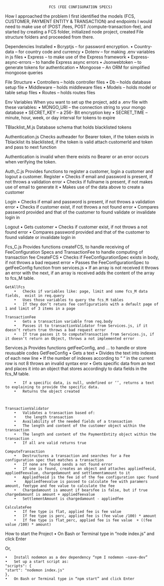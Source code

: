                         FCS (FEE CONFIGURATION SPECS)
How I approached the problem
    I first identified the models (FCS, CUSTOMER, PAYMENT ENTITY & TRANSACTION) and endpoints I would need to make use of (POST /fees, POST /compute-transaction-fee), and started by creating a FCS folder, initialized node project, created File structure folders and proceeded from there.

Dependencies Installed
    •	Bcryptjs – for password encryption.
    •	Country-data – for country code and currency
    •	Dotenv – for making .env variables in js files
    •	Express – to make use of the Express framework
    •	Express-async-errors – to handle Express async errors
    •	Jsonwebtoken – to generate tokens for authentication
    •	Mongoose – An ORM for simplified mongoose queries 

File Structure
    •	Controllers – holds controller files
    •	Db – holds database setup file
    •	Middleware – holds middleware files
    •	Models – holds model or table setup files
    •	Routes – holds routes files

Env Variables
    When you want to set up the project, add a .env file with these variables:
        •	MONGO_URI – the connection string to your mongo database
        •	SECRET_KEY – a 256- Bit encryption key
        •	SECRET_TIME – minute, hour, week, or day interval for tokens to expire

TBlacklist_M.js
	Database schema that holds blacklisted tokens 

Authentication.js
	Checks autheader for Bearer token, if the token exists in Tblacklist its blacklisted, if the token is valid attach customerId and token and pass to next function

Authentication is invalid when there exists no Bearer <Token> or an error occurs when verifying the token.

Auth_C.js
	Provides functions to register a customer, login a customer and logout a customer.
	Register
        •	Checks if email and password is present, if not throws a validation error
        •	Checks if fullname is present, if not makes use of email to generate it
        •	Makes use of the data above to create a customer

Login
    •	Checks if email and password is present, if not throws a validation error
    •	Checks if customer exist, if not throws a not found error
    •	Compares password provided and that of the customer to found validate or invalidate login in

Logout
    •	Gets customer
    •	Checks if customer exist, if not throws a not found error
    •	Compares password provided and that of the customer to found validate or invalidate login in

Fcs_C.js
	Provides functions createFCS, to handle receiving of FeeConfiguration Specs and TransactionFee to handle computing of transaction fee 
	CreateFCS
        •	Checks if FeeConfigurationSpec exists in body, if not throws a bad request error
        •	Passes the FeeConfigurationSpec to getFeeConfig function from services.js
        •	If an array is not received it throws an error with the next, if an array is received adds the content of the array to fcs_M table.

    GetAllFcs
        •	Checks if variables like: page, limit and some fcs_M data fields,  exist in req.query
        •	Uses those variables to query the fcs_M tables
        •	If they don’t retuns fee configurations with a default page of 1 and limit of 3 items in a page

	TransactionFee
        •	Gets a transaction variable from req.body
        •	Passes it to transactionValidator from Services.js, if it doesn’t return true throws a bad request error
        •	If true passes it to computeTransaction from Services.js, if it doesn’t return an Object, throws a not implemented error


Services.js
	Provides functions getFeeConfig, and … to handle or store reusuable codes
	GetFeeConfig
        •	Gets a text
        •	Divides the text into indexes of each new line
        •	If the number of indexes according to “ “ in the current row is not 8 throws an invalid syntax eror
        •	Gets specific data from an text and places it into an object that stores accordingly to data fields in the fcs_M table.
       
        •	If a specific data, is null, undefined or ‘’, returns a text to explaining to provide the specific data.
        •	Returns the object created



    TransactionValidator
        •	Validates a transaction based of:
        •	 the length transaction
        •	Availability of the needed fields of a transaction
        •	The length and content of the customer object within the transaction 
        •	The length and content of the PaymentEntity object within the transaction .
        •	If all are valid returns true

	ComputeTransaction
        •	Destructures a transaction and searches for a Fee configuration spec that matches a transaction
        •	If none are found sends a not found error
        •	If one is found, creates an object and attaches appliedfeeid, appliedfeevalue, chargedamount and settlementamount to it
        •	Appliedfeeid is the fee id of the fee configuration spec found
        •	 Appliedfeevalue is passed to calculate fee with paramers amount, feetype and fee value to calculate the fee
        •	Chargedamount is amount if bearsfee is false, but if true chargedamount is amount + appliedfeevalue
        •	SettlementAmount is chargedamount - appliedfee

    CalculateFee
        •	If fee type is flat, applied fee is fee value  
        •	If fee type is perc, applied fee is (fee value /100) * amount
        •	If fee type is flat_perc, applied fee is fee value  + ((fee value /100) * amount)



How to start the Project
    •	On Bash or Terminal type in “node index.js” and click Enter

 Or,
        
    •	Install nodemon as a dev dependency “npm I nodemon –save-dev”
    •	Set up a start script as:
    "scripts": {
    "start": "nodemon index.js"
    },
    •	On Bash or Terminal type in “npm start” and click Enter


